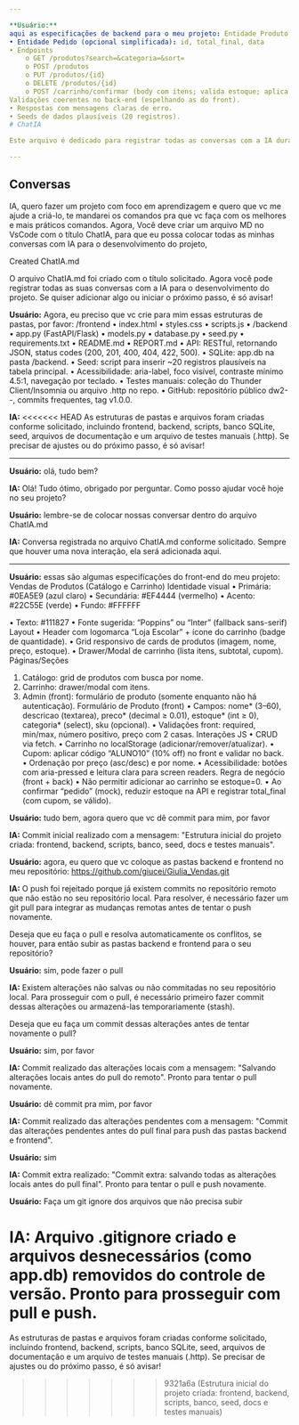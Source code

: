 ```yaml
---

**Usuário:**
aqui as especificações de backend para o meu projeto: Entidade Produto: id, nome, descricao?, preco, estoque, categoria, sku?
• Entidade Pedido (opcional simplificada): id, total_final, data
• Endpoints
	o GET /produtos?search=&categoria=&sort=
	o POST /produtos
	o PUT /produtos/{id}
	o DELETE /produtos/{id}
	o POST /carrinho/confirmar (body com itens; valida estoque; aplica cupom “ALUNO10”; baixa estoque; cria pedido)
Validações coerentes no back-end (espelhando as do front).
• Respostas com mensagens claras de erro.
• Seeds de dados plausíveis (20 registros).
# ChatIA

Este arquivo é dedicado para registrar todas as conversas com a IA durante o desenvolvimento do projeto de aprendizagem.

---
```


## Conversas

<!-- Adicione aqui suas interações, dúvidas, comandos e respostas da IA -->
IA, quero fazer um projeto com foco em aprendizagem e quero que vc me ajude a criá-lo, te mandarei os comandos pra que vc faça com os melhores e mais práticos comandos. Agora, Você deve criar um arquivo MD no VsCode com o título ChatIA, para que eu possa colocar todas as minhas conversas com IA para o desenvolvimento do
projeto,

Created ChatIA.md

O arquivo ChatIA.md foi criado com o título solicitado. Agora você pode registrar todas as suas conversas com a IA para o desenvolvimento do projeto. Se quiser adicionar algo ou iniciar o próximo passo, é só avisar!

**Usuário:**
Agora, eu preciso que vc crie para mim essas estruturas de pastas, por favor: /frontend
• index.html
• styles.css
• scripts.js
• /backend
• app.py (FastAPI/Flask)
• models.py
• database.py
• seed.py
• requirements.txt
• README.md
• REPORT.md
• API: RESTful, retornando JSON, status codes (200, 201, 400, 404, 422, 500).
• SQLite: app.db na pasta /backend.
• Seed: script para inserir ~20 registros plausíveis na tabela principal.
• Acessibilidade: aria-label, foco visível, contraste mínimo 4.5:1, navegação por teclado.
• Testes manuais: coleção do Thunder Client/Insomnia ou arquivo .http no repo.
• GitHub: repositório público dw2-<seunome>-<tema>, commits frequentes, tag v1.0.0.

**IA:**
<<<<<<< HEAD
As estruturas de pastas e arquivos foram criadas conforme solicitado, incluindo frontend, backend, scripts, banco SQLite, seed, arquivos de documentação e um arquivo de testes manuais (.http). Se precisar de ajustes ou do próximo passo, é só avisar!

---

**Usuário:**
olá, tudo bem?

**IA:**
Olá! Tudo ótimo, obrigado por perguntar. Como posso ajudar você hoje no seu projeto?

**Usuário:**
lembre-se de colocar nossas conversar dentro do arquivo ChatIA.md

**IA:**
Conversa registrada no arquivo ChatIA.md conforme solicitado. Sempre que houver uma nova interação, ela será adicionada aqui.

---

**Usuário:**
essas são algumas especifícações do front-end do meu projeto: Vendas de Produtos (Catálogo e Carrinho)
Identidade visual
• Primária: #0EA5E9 (azul claro)
• Secundária: #EF4444 (vermelho)
• Acento: #22C55E (verde)
• Fundo: #FFFFFF

• Texto: #111827
• Fonte sugerida: “Poppins” ou “Inter” (fallback sans-serif)
Layout
• Header com logomarca “Loja Escolar” + ícone do carrinho (badge de quantidade).
• Grid responsivo de cards de produtos (imagem, nome, preço, estoque).
• Drawer/Modal de carrinho (lista itens, subtotal, cupom).
Páginas/Seções
1. Catálogo: grid de produtos com busca por nome.
2. Carrinho: drawer/modal com itens.
3. Admin (front): formulário de produto (somente enquanto não há autenticação).
Formulário de Produto (front)
• Campos: nome* (3–60), descricao (textarea), preco* (decimal ≥ 0.01), estoque* (int ≥ 0), categoria* (select), sku (opcional).
• Validações front: required, min/max, número positivo, preço com 2 casas.
Interações JS
• CRUD via fetch.
• Carrinho no localStorage (adicionar/remover/atualizar).
• Cupom: aplicar código “ALUNO10” (10% off) no front e validar no back.
• Ordenação por preço (asc/desc) e por nome.
• Acessibilidade: botões com aria-pressed e leitura clara para screen readers.
Regra de negócio (front + back)
• Não permitir adicionar ao carrinho se estoque=0.
• Ao confirmar “pedido” (mock), reduzir estoque na API e registrar total_final (com cupom, se válido).

**Usuário:**
tudo bem, agora quero que vc dê commit para mim, por favor

**IA:**
Commit inicial realizado com a mensagem: "Estrutura inicial do projeto criada: frontend, backend, scripts, banco, seed, docs e testes manuais".

**Usuário:**
agora, eu quero que vc coloque as pastas backend e frontend no meu repositório: https://github.com/giucei/Giulia_Vendas.git

**IA:**
O push foi rejeitado porque já existem commits no repositório remoto que não estão no seu repositório local. Para resolver, é necessário fazer um git pull para integrar as mudanças remotas antes de tentar o push novamente.

Deseja que eu faça o pull e resolva automaticamente os conflitos, se houver, para então subir as pastas backend e frontend para o seu repositório?

**Usuário:**
sim, pode fazer o pull

**IA:**
Existem alterações não salvas ou não commitadas no seu repositório local. Para prosseguir com o pull, é necessário primeiro fazer commit dessas alterações ou armazená-las temporariamente (stash).

Deseja que eu faça um commit dessas alterações antes de tentar novamente o pull?

**Usuário:**
sim, por favor

**IA:**
Commit realizado das alterações locais com a mensagem: "Salvando alterações locais antes do pull do remoto". Pronto para tentar o pull novamente.

**Usuário:**
dê commit pra mim, por favor

**IA:**
Commit realizado das alterações pendentes com a mensagem: "Commit das alterações pendentes antes do pull final para push das pastas backend e frontend".

**Usuário:**
sim

**IA:**
Commit extra realizado: "Commit extra: salvando todas as alterações locais antes do pull final". Pronto para tentar o pull e push novamente.

**Usuário:**
Faça um git ignore dos arquivos que não precisa subir

**IA:**
Arquivo .gitignore criado e arquivos desnecessários (como app.db) removidos do controle de versão. Pronto para prosseguir com pull e push.
=======
As estruturas de pastas e arquivos foram criadas conforme solicitado, incluindo frontend, backend, scripts, banco SQLite, seed, arquivos de documentação e um arquivo de testes manuais (.http). Se precisar de ajustes ou do próximo passo, é só avisar!
>>>>>>> 9321a6a (Estrutura inicial do projeto criada: frontend, backend, scripts, banco, seed, docs e testes manuais)
